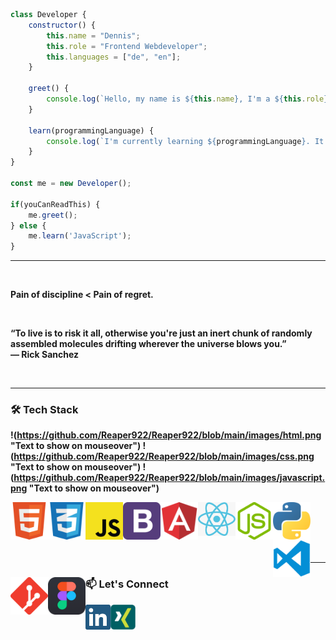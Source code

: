 ```javascript
class Developer {
    constructor() {
        this.name = "Dennis";
        this.role = "Frontend Webdeveloper";
        this.languages = ["de", "en"];
    }
    
    greet() {
        console.log(`Hello, my name is ${this.name}, I'm a ${this.role}. Nice to meet you! :)`);
    }
    
    learn(programmingLanguage) {
        console.log(`I'm currently learning ${programmingLanguage}. It is so much fun!`);
    }
}

const me = new Developer();

if(youCanReadThis) {
    me.greet();    
} else {
    me.learn('JavaScript');
}


```

<hr>
<br>
<p><b>Pain of discipline < Pain of regret.<b></p>
<br>
<p><b>“To live is to risk it all, otherwise you're just an inert chunk of randomly assembled molecules drifting wherever the universe blows you.”<br>
— Rick Sanchez<b></p>
<br>
<hr>

### 🛠 Tech Stack
<!-- languages --> 
!(https://github.com/Reaper922/Reaper922/blob/main/images/html.png "Text to show on mouseover")
!(https://github.com/Reaper922/Reaper922/blob/main/images/css.png "Text to show on mouseover")
!(https://github.com/Reaper922/Reaper922/blob/main/images/javascript.png "Text to show on mouseover")
<div>
    <img align="left" src="https://github.com/Reaper922/Reaper922/blob/main/images/html.png" alt="HTML" width="60px" draggable="false"/>
    <img align="left" src="https://github.com/Reaper922/Reaper922/blob/main/images/css.png" alt="CSS" width="60px" draggable="false"/>
    <img align="left" src="https://github.com/Reaper922/Reaper922/blob/main/images/javascript.png" alt="JavaScript" width="60px" draggable="false"/>
    <img align="left" src="https://github.com/Reaper922/Reaper922/blob/main/images/bootstrap.png" alt="Bootstrap" width="60px" draggable="false"/> 
    <img align="left" src="https://github.com/Reaper922/Reaper922/blob/main/images/angular.png" alt="Angular" width="60px" draggable="false"/>
    <img align="left" src="https://github.com/Reaper922/Reaper922/blob/main/images/react.png" alt="React" width="60px" draggable="false"/>
    <img align="left" src="https://github.com/Reaper922/Reaper922/blob/main/images/node.png" alt="Node JS" width="60px" draggable="false"/>
    <img align="left" src="https://github.com/Reaper922/Reaper922/blob/main/images/python.png" alt="Python" width="60px" draggable="false"/>
</div><br>  

<!-- tools -->
</div>
    <img align="left" src="https://github.com/Reaper922/Reaper922/blob/main/images/visual-studio-code.png" alt="VS Code" width="60px" draggable="false"/>
    <img align="left" src="https://github.com/Reaper922/Reaper922/blob/main/images/git.png?raw=true" alt="Git" width="60px" draggable="false"/>
    <img align="left" src="https://github.com/Reaper922/Reaper922/blob/main/images/figma.png" alt="Figma" width="60px" draggable="false"/>
</div>  
    
<br/><br/><br/>

---

### 📫 Let's Connect

<a href="https://www.linkedin.com/in/dennis-ammen-6574a723b">
  <img align="left" alt="LinkedIn" width="40px" src="https://github.com/Reaper922/Reaper922/blob/main/images/linkedin.png" draggable="false"/>
</a>
<a href="https://www.xing.com/profile/Dennis_Ammen/cv">
  <img align="left" alt="Xing" width="40px" src="https://github.com/Reaper922/Reaper922/blob/main/images/xing.png" draggable="false"/>
</a>
